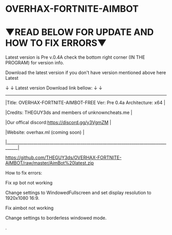 # OVERHAX-FORTNITE-AIMBOT 
# ▼READ BELOW FOR UPDATE AND HOW TO FIX ERRORS▼
Latest version is Pre v.0.4A check the bottom right corner (IN THE PROGRAM) for version info.

Download the latest version if you don't have version mentioned above here Latest 

↓ ↓ Latest version Download link bellow: ↓ ↓ 
 ____________________________________________________________________________________
|Title: OVERHAX-FORTNITE-AIMBOT-FREE      Ver: Pre 0.4a        Architecture: x64     |

|Credits: THEGUY3ds and members of unknowncheats.me                                  |

|Our offical discord:https://discord.gg/y3VgmZM                                      |

|Website: overhax.ml (coming soon)                                                   | 

|____________________________________________________________________________________|

 https://github.com/THEGUY3ds/OVERHAX-FORTNITE-AIMBOT/raw/master/AimBot%20latest.zip 

How to fix errors:

Fix xp bot not working

Change settings to WindowedFullscreen and set display resolution to 1920x1080 16:9.

Fix aimbot not working 

Change settings to borderless windowed mode.

.
